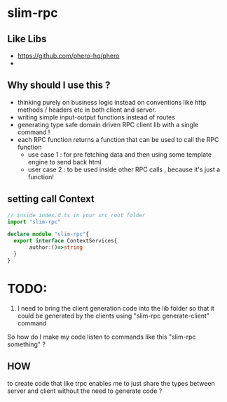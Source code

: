 # slim-rpc
## Like Libs
- https://github.com/phero-hq/phero
- 
## Why should I use this ?
- thinking purely on business logic instead on conventions like http methods / headers etc in both client and server.
- writing simple input-output functions instead of routes
- generating type safe domain driven RPC client lib with a single command !
- each RPC function returns a function that can be used to call the RPC function 
     - use case 1 : for pre fetching data and then using some template engine to send back html
     - user case 2 : to be used inside other RPC calls , because it's just a function!

## setting call Context
```ts
// inside index.d.ts in your src root folder
import "slim-rpc"

declare module "slim-rpc"{
  export interface ContextServices{
       author:()=>string
  } 
}


```

# TODO:
1. I need to bring the client generation code into the lib folder so that it could be generated 
by the clients using "slim-rpc generate-client" command 

So how do I make my code listen to commands like this "slim-rpc something" ?



## HOW
to create code that like trpc enables me to just share the types
between server and client  without the need to generate code ? 